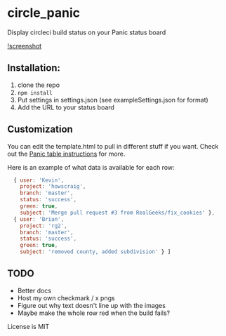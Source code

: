 circle_panic
============

Display circleci build status on your Panic status board

[!screenshot](http://i.imgur.com/tpwXTDF.png)

## Installation:

1. clone the repo
2. `npm install`
3. Put settings in settings.json (see exampleSettings.json for format)
4. Add the URL to your status board

## Customization

You can edit the template.html to pull in different stuff if you want.  Check out the [Panic table instructions](https://panic.com/statusboard/docs/table_tutorial.pdf) for more.

Here is an example of what data is available for each row:

```javascript
  { user: 'Kevin',
    project: 'howscraig',
    branch: 'master',
    status: 'success',
    green: true,
    subject: 'Merge pull request #3 from RealGeeks/fix_cookies' },
  { user: 'Brian',
    project: 'rg2',
    branch: 'master',
    status: 'success',
    green: true,
    subject: 'removed county, added subdivision' } ]
```

## TODO

* Better docs
* Host my own checkmark / x pngs
* Figure out why text doesn't line up with the images
* Maybe make the whole row red when the build fails?

License is MIT
